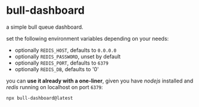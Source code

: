 # bull-dashboard

a simple bull queue dashboard.

set the following environment variables depending on your needs:

- optionally `REDIS_HOST`, defaults to `0.0.0.0`
- optionally `REDIS_PASSWORD`, unset by default
- optionally `REDIS_PORT`, defaults to `6379`
- optionally `REDIS_DB`, defaults to '0'

you can **use it already with a one-liner**, given you have *nodejs* installed and *redis* running on localhost on port `6379`:

```
npx bull-dashboard@latest
```